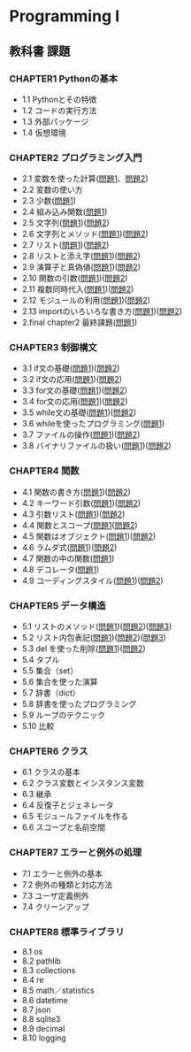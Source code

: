 # Programming I

## 教科書 課題

### CHAPTER1 Pythonの基本
* 1.1 Pythonとその特徴
* 1.2 コードの実行方法
* 1.3 外部パッケージ
* 1.4 仮想環境

### CHAPTER2 プログラミング入門
* 2.1 変数を使った計算([問題1](chapter02/Q2_1_1.py)、[問題2](chapter02/Q2_1_1.py)) 
* 2.2 変数の使い方 
* 2.3 少数([問題1](chapter02/Q2_3_1.py)) 
* 2.4 組み込み関数([問題1](chapter02/Q2_4_1.py)) 
* 2.5 文字列([問題1](chapter02/Q2_5_1.py))([問題2](cahpter02/Q2_5_2.py)) 
* 2.6 文字列とメソッド([問題1](chapter02/Q2_6_1.py))([問題2](chapter02/Q2_6_2.py)) 
* 2.7 リスト([問題1](chapter02/Q2_7_1.pr))([問題2](chapter02/Q2_7_2.py)) 
* 2.8 リストと添え字([問題1](chapter02/Q2_8_1.py))([問題2](chapter02/Q2_8_2.py)) 
* 2.9 演算子と真偽値([問題1](chapter02/Q2_9_1.py))([問題2](chapter02/Q2_9_2.py)) 
* 2.10 関数の引数([問題1](chapter02/Q2_10_1.py))([問題2](chapter02/Q2_10_2.py)) 
* 2.11 複数同時代入([問題1](chapter02/Q2_11_1.py))([問題2](chapter02/Q2_11_2.py)) 
* 2.12 モジュールの利用([問題1](chapter02/Q2_12_1.py))([問題2](chapter02/Q2_12_2.py)) 
* 2.13 importのいろいろな書き方([問題1](chapter02/Q2_13_1.py))([問題2](chapter02/Q2_13_2.py))
* 2.final chapter2 最終課題([問題1](chapter02/Q2_final.py))
### CHAPTER3 制御構文
* 3.1 if文の基礎([問題1](chapter03/Q3_1_1.py))([問題2](chapter03/Q3_1_2.py))
* 3.2 if文の応用([問題1](chapter03/Q3_2_2.py))([問題2](chpater03/Q3_2_2.py))
* 3.3 for文の基礎([問題1](chapter03/Q3_3_1,py))([問題2](chapter03/Q3_3_2.py))
* 3.4 for文の応用([問題1](chapter03/Q3_4_1.py))([問題2](chapter03/Q3_4_2.py))
* 3.5 while文の基礎([問題1](chapter03/Q3_5_1.py))([問題2](chapter03/Q3_5_2.py))
* 3.6 whileを使ったプログラミング([問題1](chapter03/Q3_6_1.py))
* 3.7 ファイルの操作([問題1](chapter03/Q3_7_1.py))([問題2](chapter/Q3_7_2.py))
* 3.8 バイナリファイルの扱い([問題1](chapter03/Q3_8_1.py))([問題2](chapter03/Q3_8_2.py))

### CHAPTER4 関数
* 4.1 関数の書き方([問題1](chapter04/Q4_1_1.py))([問題2](chapter04/Q4_1_2.py))
* 4.2 キーワード引数([問題1](chapter04/Q4_2_1.py))([問題2](chapter04/Q4_2_2.py))
* 4.3 引数リスト([問題1](chapter04/Q4_3_1.py))([問題2](chapter04/Q4_3_2.py))
* 4.4 関数とスコープ([問題1](chapter04/(Q4_4_1.py))([問題2](chapter4/Q4_4_2.py))
* 4.5 関数はオブジェクト([問題1](chapter04/Q4_5_1.py))([問題2](chapter4/Q4_5_2.py))
* 4.6 ラムダ式([問題1](chapter04/Q4_6_1.py))([問題2](chapter04/Q4_6_2.py))
* 4.7 関数の中の関数([問題1](chapter04/Q4_7_1.py))
* 4.8 デコレータ([問題1](chapter04/Q4_8_1.py))
* 4.9 コーディングスタイル([問題1](chapter04/Q4_9_1.py))([問題2](chapterd04/Q4_9_2.py))

### CHAPTER5 データ構造
* 5.1 リストのメソッド([問題1](chapter05/Q5_1_1.py))([問題2](chapter05/Q5_1_2.py))([問題3](chapter05/Q5_1_3.py))
* 5.2 リスト内包表記([問題1](chapter05/Q5_2_1.py))([問題2](chapter05/Q5_2_2.py))([問題3](chapter05/Q5_2_3.py))
* 5.3 del を使った削除([問題1](chapter05/Q5_3_1.py))([問題2](chapter05/Q5_3_2.py))
* 5.4 タプル
* 5.5 集合（set）
* 5.6 集合を使った演算
* 5.7 辞書（dict）
* 5.8 辞書を使ったプログラミング
* 5.9 ループのテクニック
* 5.10 比較

### CHAPTER6 クラス
* 6.1 クラスの基本
* 6.2 クラス変数とインスタンス変数
* 6.3 継承
* 6.4 反復子とジェネレータ
* 6.5 モジュールファイルを作る
* 6.6 スコープと名前空間

### CHAPTER7 エラーと例外の処理
* 7.1 エラーと例外の基本
* 7.2 例外の種類と対応方法
* 7.3 ユーザ定義例外
* 7.4 クリーンアップ

### CHAPTER8 標準ライブラリ
* 8.1 os
* 8.2 pathlib
* 8.3 collections
* 8.4 re
* 8.5 math／statistics
* 8.6 datetime
* 8.7 json
* 8.8 sqlite3
* 8.9 decimal
* 8.10 logging 
